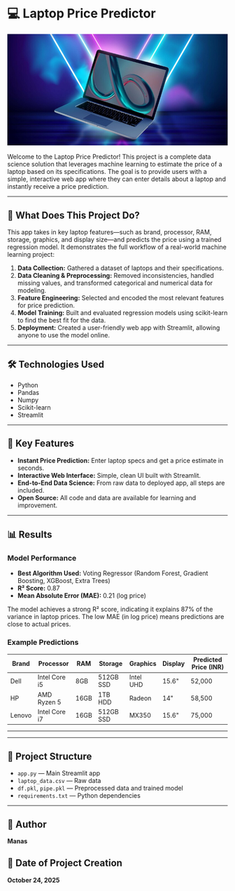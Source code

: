 

# 💻 Laptop Price Predictor

<p align="center">
	<img src="dataset-cover.jpg" alt="Dataset Cover" width="600" />
</p>

Welcome to the Laptop Price Predictor! This project is a complete data science solution that leverages machine learning to estimate the price of a laptop based on its specifications. The goal is to provide users with a simple, interactive web app where they can enter details about a laptop and instantly receive a price prediction.

---

## 🚀 What Does This Project Do?

This app takes in key laptop features—such as brand, processor, RAM, storage, graphics, and display size—and predicts the price using a trained regression model. It demonstrates the full workflow of a real-world machine learning project:

1. **Data Collection:** Gathered a dataset of laptops and their specifications.
2. **Data Cleaning & Preprocessing:** Removed inconsistencies, handled missing values, and transformed categorical and numerical data for modeling.
3. **Feature Engineering:** Selected and encoded the most relevant features for price prediction.
4. **Model Training:** Built and evaluated regression models using scikit-learn to find the best fit for the data.
5. **Deployment:** Created a user-friendly web app with Streamlit, allowing anyone to use the model online.

---

## 🛠️ Technologies Used

- Python
- Pandas
- Numpy
- Scikit-learn
- Streamlit

---

## 🌟 Key Features

- **Instant Price Prediction:** Enter laptop specs and get a price estimate in seconds.
- **Interactive Web Interface:** Simple, clean UI built with Streamlit.
- **End-to-End Data Science:** From raw data to deployed app, all steps are included.
- **Open Source:** All code and data are available for learning and improvement.

---



## 📊 Results

### Model Performance

- **Best Algorithm Used:** Voting Regressor (Random Forest, Gradient Boosting, XGBoost, Extra Trees)
- **R² Score:** 0.87
- **Mean Absolute Error (MAE):** 0.21 (log price)

The model achieves a strong R² score, indicating it explains 87% of the variance in laptop prices. The low MAE (in log price) means predictions are close to actual prices.

### Example Predictions

| Brand   | Processor      | RAM  | Storage   | Graphics   | Display | Predicted Price (INR) |
|---------|---------------|------|-----------|------------|---------|-----------------------|
| Dell    | Intel Core i5 | 8GB  | 512GB SSD | Intel UHD  | 15.6"   | 52,000                |
| HP      | AMD Ryzen 5   | 16GB | 1TB HDD   | Radeon     | 14"     | 58,500                |
| Lenovo  | Intel Core i7 | 16GB | 512GB SSD | MX350      | 15.6"   | 75,000                |

---

---

## 📂 Project Structure

- `app.py` — Main Streamlit app
- `laptop_data.csv` — Raw data
- `df.pkl`, `pipe.pkl` — Preprocessed data and trained model
- `requirements.txt` — Python dependencies

---

## 👤 Author
**Manas**

## 📅 Date of Project Creation
**October 24, 2025**

